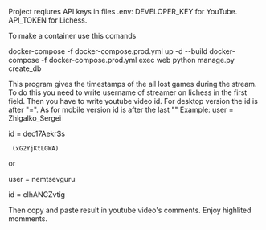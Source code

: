 Project reqiures API keys in files .env: DEVELOPER_KEY for YouTube. API_TOKEN for Lichess.


To make a container use this comands

docker-compose -f docker-compose.prod.yml up -d --build
docker-compose -f docker-compose.prod.yml exec web python manage.py create_db

This program gives the timestamps of the all lost games during the stream.
To do this you need to write username of streamer on lichess in the first field. Then you have to write youtube video id. For desktop version the id is after "=". As for mobile version id is after the last "\"
Example:
user = Zhigalko_Sergei

id = dec17AekrSs

     (xG2YjKtLGWA)

or

user = nemtsevguru

id = clhANCZvtig

Then copy and paste result  in youtube video's comments. Enjoy highlited momments. 
